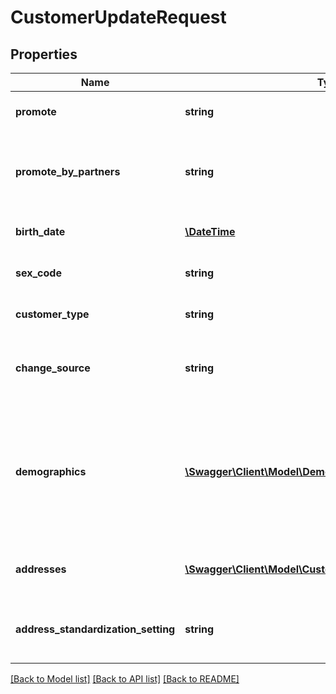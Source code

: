# CustomerUpdateRequest

## Properties
Name | Type | Description | Notes
------------ | ------------- | ------------- | -------------
**promote** | **string** | Is it OK to promote to this customer? | [optional] 
**promote_by_partners** | **string** | Specifies whether the customer allows third-party promotions. | [optional] 
**birth_date** | [**\DateTime**](\DateTime.md) | The customer&#39;s date of birth | [optional] 
**sex_code** | **string** | The customer&#39;s gender | [optional] 
**customer_type** | **string** | The type code for the customer | [optional] 
**change_source** | **string** | The system that last changed the customer record | [optional] 
**demographics** | [**\Swagger\Client\Model\DemographicValue[]**](DemographicValue.md) | Customer demographic values (from the CUS-DMO1, CUS-DMO2, CUS-DMO3 partitions) to store on the  customer record. | [optional] 
**addresses** | [**\Swagger\Client\Model\CustomerAddressUpdateRequest[]**](CustomerAddressUpdateRequest.md) | The new information for the addresses to update. | [optional] 
**address_standardization_setting** | **string** | The standardization settings for validating the address | [optional] 

[[Back to Model list]](../README.md#documentation-for-models) [[Back to API list]](../README.md#documentation-for-api-endpoints) [[Back to README]](../README.md)


